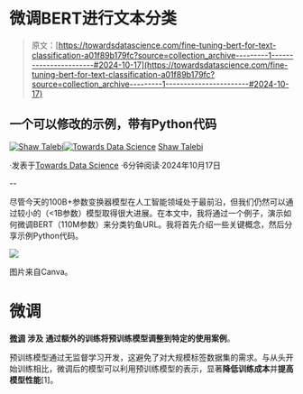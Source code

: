 # 微调BERT进行文本分类

> 原文：[https://towardsdatascience.com/fine-tuning-bert-for-text-classification-a01f89b179fc?source=collection_archive---------1-----------------------#2024-10-17](https://towardsdatascience.com/fine-tuning-bert-for-text-classification-a01f89b179fc?source=collection_archive---------1-----------------------#2024-10-17)

## 一个可以修改的示例，带有Python代码

[](https://shawhin.medium.com/?source=post_page---byline--a01f89b179fc--------------------------------)[![Shaw Talebi](../Images/1449cc7c08890e2078f9e5d07897e3df.png)](https://shawhin.medium.com/?source=post_page---byline--a01f89b179fc--------------------------------)[](https://towardsdatascience.com/?source=post_page---byline--a01f89b179fc--------------------------------)[![Towards Data Science](../Images/a6ff2676ffcc0c7aad8aaf1d79379785.png)](https://towardsdatascience.com/?source=post_page---byline--a01f89b179fc--------------------------------) [Shaw Talebi](https://shawhin.medium.com/?source=post_page---byline--a01f89b179fc--------------------------------)

·发表于[Towards Data Science](https://towardsdatascience.com/?source=post_page---byline--a01f89b179fc--------------------------------) ·6分钟阅读·2024年10月17日

--

尽管今天的100B+参数变换器模型在人工智能领域处于最前沿，但我们仍然可以通过较小的（<1B参数）模型取得很大进展。在本文中，我将通过一个例子，演示如何微调BERT（110M参数）来分类钓鱼URL。我将首先介绍一些关键概念，然后分享示例Python代码。

![](../Images/7c8e635ce4bf650d83e3b25350eac527.png)

图片来自Canva。

# **微调**

[**微调**](/fine-tuning-large-language-models-llms-23473d763b91) **涉及** **通过额外的训练将预训练模型调整到特定的使用案例**。

预训练模型通过无监督学习开发，这避免了对大规模标签数据集的需求。与从头开始训练相比，微调后的模型可以利用预训练模型的表示，显著**降低训练成本**并**提高模型性能**[1]。
